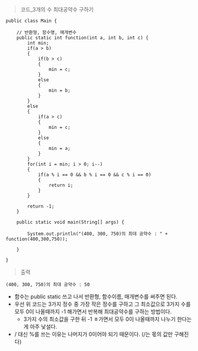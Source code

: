 > 코드_3개의 수 최대공약수 구하기
```
public class Main {
	
	// 반환형, 함수명, 매개변수
	public static int function(int a, int b, int c) {
		int min;
		if(a > b)
		{
			if(b > c)
			{
				min = c;
			}
			else
			{
				min = b;
			}
		}
		else
		{
			if(a > c)
			{
				min = c;
			}
			else
			{
				min = a;
			}
		}
		for(int i = min; i > 0; i--)
		{
			if(a % i == 0 && b % i == 0 && c % i == 0)
			{
				return i;
			}
		}
			
		return -1;
	}
	
	public static void main(String[] args) {
		
		System.out.println("(400, 300, 750)의 최대 공약수 : " + function(400,300,750));
		
	}

}
```
> 출력
```
(400, 300, 750)의 최대 공약수 : 50
```
+ 함수는 public static 쓰고 나서 반환형, 함수이름, 매개변수를 써주면 된다.
+ 우선 위 코드는 3가지 정수 중 가장 작은 정수를 구하고 그 최소값으로 3가지 수를 모두 0이 나올때까지 -1 해가면서 반복해 최대공약수를 구하는 방법이다.
   + 3가지 수의 최소값을 구한 뒤 -1 ㅎ가면서 모두 0이 나올때까지 나누기 한다는게 아주 낯설다.
+ / 대신 %를 쓰는 이유는 나머지가 0이어야 되기 때문이다. (/는 몫의 값만 구해진다)
